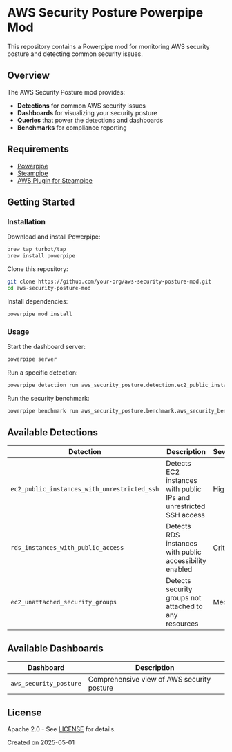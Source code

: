 # AWS Security Posture Powerpipe Mod

This repository contains a Powerpipe mod for monitoring AWS security posture and detecting common security issues.

## Overview

The AWS Security Posture mod provides:

- **Detections** for common AWS security issues
- **Dashboards** for visualizing your security posture
- **Queries** that power the detections and dashboards
- **Benchmarks** for compliance reporting

## Requirements

- [Powerpipe](https://powerpipe.io/downloads)
- [Steampipe](https://steampipe.io/downloads)
- [AWS Plugin for Steampipe](https://hub.steampipe.io/plugins/turbot/aws)

## Getting Started

### Installation

Download and install Powerpipe:
```bash
brew tap turbot/tap
brew install powerpipe
```

Clone this repository:
```bash
git clone https://github.com/your-org/aws-security-posture-mod.git
cd aws-security-posture-mod
```

Install dependencies:
```bash
powerpipe mod install
```

### Usage

Start the dashboard server:
```bash
powerpipe server
```

Run a specific detection:
```bash
powerpipe detection run aws_security_posture.detection.ec2_public_instances_with_unrestricted_ssh
```

Run the security benchmark:
```bash
powerpipe benchmark run aws_security_posture.benchmark.aws_security_benchmark
```

## Available Detections

| Detection | Description | Severity |
|-----------|-------------|----------|
| `ec2_public_instances_with_unrestricted_ssh` | Detects EC2 instances with public IPs and unrestricted SSH access | High |
| `rds_instances_with_public_access` | Detects RDS instances with public accessibility enabled | Critical |
| `ec2_unattached_security_groups` | Detects security groups not attached to any resources | Medium |

## Available Dashboards

| Dashboard | Description |
|-----------|-------------|
| `aws_security_posture` | Comprehensive view of AWS security posture |

## License

Apache 2.0 - See [LICENSE](LICENSE) for details.

Created on 2025-05-01
